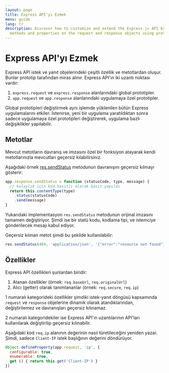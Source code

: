 ```yaml
---
layout: page
title: Express API'yı Ezmek
menu: guide
lang: tr
description: Discover how to customize and extend the Express.js API by overriding
  methods and properties on the request and response objects using prototypes.
---
```

<div id="page-doc" markdown="1">

# Express API'yı Ezmek

Express API istek ve yanıt objelerindeki çeşitli özellik ve metotlardan oluşur. Bunlar prototip tarafından miras alınır. Express API'ın iki uzantı noktası vardır:

1. `express.request` ve `express.response` alanlarındaki global prototipler.
2. `app.request` ve `app.response` alanlarındaki uygulamaya özel prototipler.

Global prototipleri değiştirmek aynı işlemde yüklenilen bütün Express uygulamalarını etkiler. İstenirse, yeni bir uygulama yaratıldıktan sonra sadece uygulamaya özel prototipleri değiştirerek, uygulama bazlı değişiklikler yapılabilir.

## Metotlar

Mevcut metotların davranış ve imzasını özel bir fonksiyon atayarak kendi metotlarınızla mevcutları geçersiz kılabilirsiniz.

Aşağıdaki örnek [res.sendStatus](/4x/api.html#res.sendStatus) metodunun davranışını geçersiz kılmayı gösterir:

```js
app.response.sendStatus = function (statusCode, type, message) {
  // kolaylık için kod kasıtlı olarak basit yapıldı
  return this.contentType(type)
    .status(statusCode)
    .send(message)
}
```

Yukarıdaki implementasyon `res.sendStatus` metodunun orijinal imzasını tamamen değiştiriyor. Şimdi ise bir statü kodu, kodlama tipi, ve istemciye gönderilecek mesajı kabul ediyor.

Geçersiz kılınan metot şimdi bu şekilde kullanılabilir:

```js
res.sendStatus(404, 'application/json', '{"error":"resource not found"}')
```

## Özellikler

Express API özellikleri şunlardan biridir:

1. Atanan özellikler (örnek: `req.baseUrl`, `req.originalUrl`)
2. Alıcı (getter) olarak tanımlananlar (örnek: `req.secure`, `req.ip`)

1 numaralı kategorideki özellikler şimdiki istek-yanıt döngüsü kapsamında `request` ve `response` objelerine dinamik olarak atandıklarından, değiştirilemez ve davranışları geçersiz kılınamaz.

2 numaralı kategoridekiler ise Express API'ın uzantılarının API'ları kullanılarak değiştirilip geçersiz kılınabilir.

Aşağıdaki kod `req.ip` alanının değerinin nasıl türetileceğini yeniden yazar. Şimdi, sadece  `Client-IP` istek başlığının değerini döndürüyor.

```js
Object.defineProperty(app.request, 'ip', {
  configurable: true,
  enumerable: true,
  get () { return this.get('Client-IP') }
})
```
</div>
